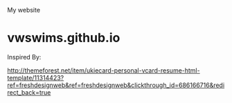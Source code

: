 My website

vwswims.github.io
===

Inspired By:

http://themeforest.net/item/ukiecard-personal-vcard-resume-html-template/11314423?ref=freshdesignweb&ref=freshdesignweb&clickthrough_id=686166716&redirect_back=true